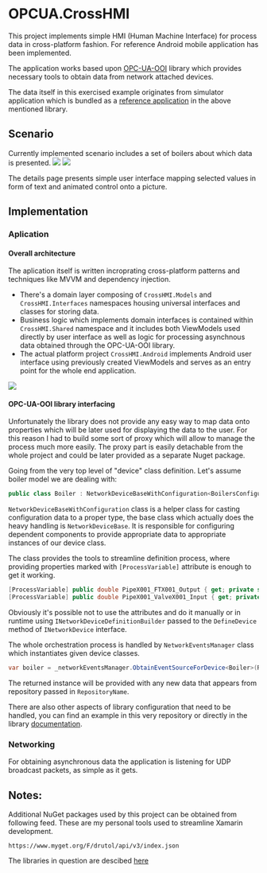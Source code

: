 # OPCUA.CrossHMI

This project implements simple HMI (Human Machine Interface) for process data in cross-platform fashion. For reference Android mobile application has been implemented.

The application works based upon [OPC-UA-OOI](https://github.com/mpostol/OPC-UA-OOI) library which provides necessary tools to obtain data from network attached devices.

The data itself in this exercised example originates from simulator application which is bundled as a [reference application](https://github.com/mpostol/OPC-UA-OOI/tree/master/Networking/ReferenceApplication) in the above mentioned library.

## Scenario

Currently implemented scenario includes a set of boilers about which data is presented.
![](https://raw.githubusercontent.com/Drutol/ReactiveNetworking.CrossHMI/master/.github/images/boilers.png)
![](https://raw.githubusercontent.com/Drutol/ReactiveNetworking.CrossHMI/master/.github/images/details.png)

The details page presents simple user interface mapping selected values in form of text and animated control onto a picture.

## Implementation

### Aplication

#### Overall architecture

The aplication itself is written incroprating cross-platform patterns and techniques like MVVM and dependency injection.

* There's a domain layer composing of `CrossHMI.Models` and `CrossHMI.Interfaces` namespaces housing universal interfaces and classes for storing data.
* Business logic which implements domain interfaces is contained within `CrossHMI.Shared` namespace and it includes both ViewModels used directly by user interface as well as logic for processing asynchnous data obtained through the OPC-UA-OOI library.
* The actual platform project `CrossHMI.Android` implements Android user interface using previously created ViewModels and serves as an entry point for the whole end application.

![](https://raw.githubusercontent.com/Drutol/ReactiveNetworking.CrossHMI/master/.github/images/arch.png)

#### OPC-UA-OOI library interfacing

Unfortunately the library does not provide any easy way to map data onto properties which will be later used for displaying the data to the user. For this reason I had to build some sort of proxy which will allow to manage the process much more easily. The proxy part is easily detachable from the whole project and could be later provided as a separate Nuget package.

Going from the very top level of "device" class definition. Let's assume boiler model we are dealing with:
```cs
public class Boiler : NetworkDeviceBaseWithConfiguration<BoilersConfigurationData>
```
`NetworkDeviceBaseWithConfiguration` class is a helper class for casting configuration data to a proper type, the base class which actually does the heavy handling is `NetworkDeviceBase`. It is responsible for configuring dependent components to provide appropriate data to appropriate instances of our device class.

The class provides the tools to streamline definition process, where providing properties marked with `[ProcessVariable]` attribute is enough to get it working.

```cs
[ProcessVariable] public double PipeX001_FTX001_Output { get; private set; }
[ProcessVariable] public double PipeX001_ValveX001_Input { get; private set; }
```

Obviously it's possible not to use the attributes and do it manually or in runtime using `INetworkDeviceDefinitionBuilder` passed to the `DefineDevice` method of `INetworkDevice` interface.

The whole orchestration process is handled by `NetworkEventsManager` class which instantiates given device classes.

```cs
var boiler = _networkEventsManager.ObtainEventSourceForDevice<Boiler>(RepositoryName)
```

The returned instance will be provided with any new data that appears from repository passed in `RepositoryName`.

There are also other aspects of library configuration that need to be handled, you can find an example in this very repository or directly in the library [documentation](https://commsvr.gitbook.io/ooi/reactive-communication/readmegettingstartedtutorial).


### Networking

For obtaining asynchronous data the application is listening for UDP broadcast packets, as simple as it gets. 

## Notes:

Additional NuGet packages used by this project can be obtained from following feed. These are my personal tools used to streamline Xamarin development.
```
https://www.myget.org/F/drutol/api/v3/index.json
```

The libraries in question are descibed [here](https://drutol.github.io/AoLibs/)
